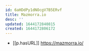 ```yaml
---
id: 6aHDdPy1dNOcgV7B5ERvf
title: Mazmorra.io
desc: ''
updated: 1644172840815
created: 1644172806172
---
```



- [[p.hasURL]] https://mazmorra.io/
